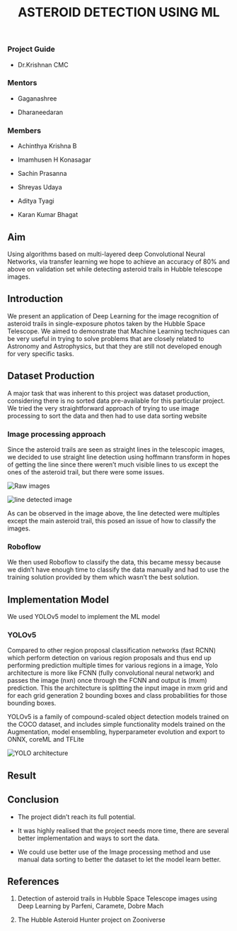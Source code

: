 ﻿---
layout: post

title: "ASTEROID DETECTION USING ML"

description: "Detection of Asteroid trails in Hubble Space Telescope images"

categories: envision

thumbnail: "placeholder-image.jpg"

year: 2022
---

### Project Guide

- Dr.Krishnan CMC

### Mentors

- Gaganashree

- Dharaneedaran

### Members

- Achinthya Krishna B

- Imamhusen H Konasagar

- Sachin Prasanna

- Shreyas Udaya

- Aditya Tyagi

- Karan Kumar Bhagat

## Aim

Using algorithms based on multi-layered deep Convolutional Neural Networks, via transfer learning we hope to achieve an accuracy of 80% and above on validation set while detecting asteroid trails in Hubble telescope images.

## Introduction

We present an application of Deep Learning for the image recognition of asteroid trails in single-exposure photos taken by the Hubble Space Telescope. We aimed to demonstrate that Machine Learning techniques can be very useful in trying to solve problems that are closely related to Astronomy and Astrophysics, but that they are still not developed enough for very specific tasks.

## Dataset Production

A major task that was inherent to this project was dataset production, considering there is no sorted data pre-available for this particular project. We tried the very straightforward approach of trying to use image processing to sort the data and then had to use data sorting website

### Image processing approach

Since the asteroid trails are seen as straight lines in the telescopic images, we decided to use straight line detection using hoffmann transform in hopes of getting the line since there weren’t much visible lines to us except the ones of the asteroid trail, but there were some issues.

![Raw images](/virtual-expo/assets/img/envision/diode/ATD-2.jpg)

![line detected image](/virtual-expo/assets/img/envision/diode/ATD-1.jpg)

As can be observed in the image above, the line detected were multiples except the main asteroid trail, this posed an issue of how to classify the images.

### Roboflow

We then used Roboflow to classify the data, this became messy because we didn’t have enough time to classify the data manually and had to use the training solution provided by them which wasn’t the best solution.

## Implementation Model

We used YOLOv5 model to implement the ML model

### YOLOv5

Compared to other region proposal classification networks (fast RCNN) which perform detection on various region proposals and thus end up performing prediction multiple times for various regions in a image, Yolo architecture is more like FCNN (fully convolutional neural network) and passes the image (nxn) once through the FCNN and output is (mxm) prediction. This the architecture is splitting the input image in mxm grid and for each grid generation 2 bounding boxes and class probabilities for those bounding boxes.

YOLOv5 is a family of compound-scaled object detection models trained on the COCO dataset, and includes simple functionality models trained on the Augmentation, model ensembling, hyperparameter evolution and export to ONNX, coreML and TFLite

![YOLO architecture](/virtual-expo/assets/img/envision/diode/ATD-3.png)

## Result

## Conclusion

- The project didn’t reach its full potential.

- It was highly realised that the project needs more time, there are several better implementation and ways to sort the data.

- We could use better use of the Image processing method and use manual data sorting to better the dataset to let the model learn better.

## References

1. Detection of asteroid trails in Hubble Space Telescope images using Deep Learning by Parfeni, Caramete, Dobre Mach

2. The Hubble Asteroid Hunter project on Zooniverse
